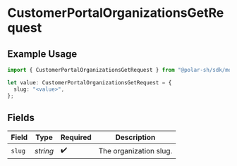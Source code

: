 # CustomerPortalOrganizationsGetRequest

## Example Usage

```typescript
import { CustomerPortalOrganizationsGetRequest } from "@polar-sh/sdk/models/operations/customerportalorganizationsget.js";

let value: CustomerPortalOrganizationsGetRequest = {
  slug: "<value>",
};
```

## Fields

| Field                  | Type                   | Required               | Description            |
| ---------------------- | ---------------------- | ---------------------- | ---------------------- |
| `slug`                 | *string*               | :heavy_check_mark:     | The organization slug. |